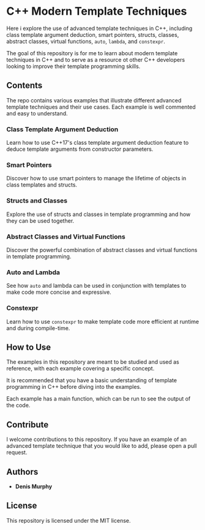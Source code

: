 
# C++ Modern Template Techniques

Here i explore the use of advanced template techniques in C++, including class template argument deduction, smart pointers, structs, classes, abstract classes, virtual functions, `auto`, `lambda`, and `constexpr`.

The goal of this repository is for me to learn about modern template techniques in C++ and to serve as a resource ot other C++ developers looking to improve their template programming skills.

## Contents

The repo contains various examples that illustrate different advanced template techniques and their use cases. Each example is well commented and easy to understand.

### Class Template Argument Deduction

Learn how to use C++17's class template argument deduction feature to deduce template arguments from constructor parameters.

### Smart Pointers

Discover how to use smart pointers to manage the lifetime of objects in class templates and structs.

### Structs and Classes

Explore the use of structs and classes in template programming and how they can be used together.

### Abstract Classes and Virtual Functions

Discover the powerful combination of abstract classes and virtual functions in template programming.

### Auto and Lambda

See how `auto` and lambda can be used in conjunction with templates to make code more concise and expressive.

### Constexpr

Learn how to use `constexpr` to make template code more efficient at runtime and during compile-time.

## How to Use

The examples in this repository are meant to be studied and used as reference, with each example covering a specific concept.

It is recommended that you have a basic understanding of template programming in C++ before diving into the examples.

Each example has a main function, which can be run to see the output of the code.

## Contribute

I welcome contributions to this repository. If you have an example of an advanced template technique that you would like to add, please open a pull request.

## Authors

-   **Denis Murphy**

## License

This repository is licensed under the MIT license.
